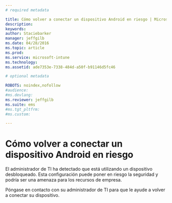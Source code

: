 ```yaml
---
# required metadata

title: Cómo volver a conectar un dispositivo Android en riesgo | Microsoft Intune
description:
keywords:
author: Staciebarker
manager: jeffgilb
ms.date: 04/28/2016
ms.topic: article
ms.prod:
ms.service: microsoft-intune
ms.technology:
ms.assetid: ade7353e-7338-484d-a50f-b91146d5fc46

# optional metadata

ROBOTS: noindex,nofollow
#audience:
#ms.devlang:
ms.reviewer: jeffgilb
ms.suite: ems
#ms.tgt_pltfrm:
#ms.custom:

---
```


# Cómo volver a conectar un dispositivo Android en riesgo
El administrador de TI ha detectado que está utilizando un dispositivo desbloqueado. Esta configuración puede poner en riesgo la seguridad y podría ser una amenaza para los recursos de empresa.

Póngase en contacto con su administrador de TI para que le ayude a volver a conectar su dispositivo.



<!--HONumber=May16_HO1-->


